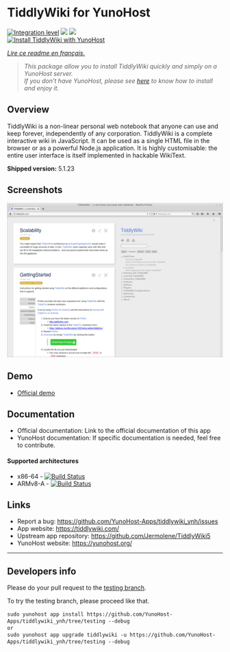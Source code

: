 # TiddlyWiki for YunoHost

[![Integration level](https://dash.yunohost.org/integration/tiddlywiki.svg)](https://dash.yunohost.org/appci/app/tiddlywiki) ![](https://ci-apps.yunohost.org/ci/badges/tiddlywiki.status.svg) ![](https://ci-apps.yunohost.org/ci/badges/tiddlywiki.maintain.svg)  
[![Install TiddlyWiki with YunoHost](https://install-app.yunohost.org/install-with-yunohost.svg)](https://install-app.yunohost.org/?app=tiddlywiki)

*[Lire ce readme en français.](./README_fr.md)*

> *This package allow you to install TiddlyWiki quickly and simply on a YunoHost server.  
If you don’t have YunoHost, please see [here](https://yunohost.org/install) to know how to install and enjoy it.*

## Overview
TiddlyWiki is a non-linear personal web notebook that anyone can use and keep forever, independently of any corporation.
TiddlyWiki is a complete interactive wiki in JavaScript. It can be used as a single HTML file in the browser or as a powerful Node.js application. It is highly customisable: the entire user interface is itself implemented in hackable WikiText.

**Shipped version:** 5.1.23

## Screenshots

![](screenshot.png)

## Demo

* [Official demo](https://tiddlywiki.com/)

## Documentation

 * Official documentation: Link to the official documentation of this app
 * YunoHost documentation: If specific documentation is needed, feel free to contribute.

#### Supported architectures

* x86-64 - [![Build Status](https://ci-apps.yunohost.org/ci/logs/tiddlywiki.svg)](https://ci-apps.yunohost.org/ci/apps/tiddlywiki/)
* ARMv8-A - [![Build Status](https://ci-apps-arm.yunohost.org/ci/logs/tiddlywiki.svg)](https://ci-apps-arm.yunohost.org/ci/apps/tiddlywiki/)

## Links

 * Report a bug: https://github.com/YunoHost-Apps/tiddlywiki_ynh/issues
 * App website: https://tiddlywiki.com/
 * Upstream app repository: https://github.com/Jermolene/TiddlyWiki5
 * YunoHost website: https://yunohost.org/

---

## Developers info

Please do your pull request to the [testing branch](https://github.com/YunoHost-Apps/tiddlywiki_ynh/tree/testing).

To try the testing branch, please proceed like that.
```
sudo yunohost app install https://github.com/YunoHost-Apps/tiddlywiki_ynh/tree/testing --debug
or
sudo yunohost app upgrade tiddlywiki -u https://github.com/YunoHost-Apps/tiddlywiki_ynh/tree/testing --debug
```
